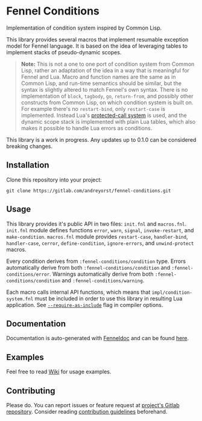 # Fennel Conditions

Implementation of condition system inspired by Common Lisp.

This library provides several macros that implement resumable exception model for Fennel language.
It is based on the idea of leveraging tables to implement stacks of pseudo-dynamic scopes.

> **Note:** This is not a one to one port of condition system from Common Lisp, rather an adaptation of the idea in a way that is meaningful for Fennel and Lua.
> Macro and function names are the same as in Common Lisp, and run-time semantics should be similar, but the syntax is slightly altered to match Fennel's own syntax.
> There is no implementation of `block`, `tagbody`, `go`, `return-from`, and possibly other constructs from Common Lisp, on which condition system is built on.
> For example there's no `restart-bind`, only `restart-case` is implemented.
> Instead Lua's [protected-call system](https://www.lua.org/pil/8.4.html) is used, and the dynamic scope stack is implemented with plain Lua tables, which also makes it possible to handle Lua errors as conditions.

This library is a work in progress.
Any updates up to 0.1.0 can be considered breaking changes.

## Installation

Clone this repository into your project:

    git clone https://gitlab.com/andreyorst/fennel-conditions.git

## Usage

This library provides it's public API in two files: `init.fnl` and `macros.fnl`.
`init.fnl` module defines functions `error`, `warn`, `signal`, `invoke-restart`, and `make-condition`.
`macros.fnl` module provides `restart-case`, `handler-bind`, `handler-case`, `cerror`, `define-condition`, `ignore-errors`, and `unwind-protect` macros.

Every condition derives from `:fennel-conditions/condition` type.
Errors automatically derive from both `:fennel-conditions/condition` and `:fennel-conditions/error`.
Warnings automatically derive from both `:fennel-conditions/condition` and `:fennel-conditions/warning`.

Each macro calls internal API functions, which means that `impl/condition-system.fnl` must be included in order to use this library in resulting Lua application.
See [`--require-as-include`](https://fennel-lang.org/reference#include) flag in compiler options.

## Documentation

Documentation is auto-generated with [Fenneldoc](https://gitlab.com/andreyorst/fenneldoc) and can be found [here](https://gitlab.com/andreyorst/fennel-conditions/-/tree/master/doc).

## Examples

Feel free to read [Wiki](https://gitlab.com/andreyorst/fennel-conditions/-/wikis/home) for usage examples.

## Contributing

Please do.
You can report issues or feature request at [project's Gitlab repository](https://gitlab.com/andreyorst/fennel-conditions).
Consider reading [contribution guidelines](https://gitlab.com/andreyorst/fennel-conditions/-/blob/master/CONTRIBUTING.md) beforehand.

<!--  LocalWords:  Lua Lua's Gitlab
 -->
